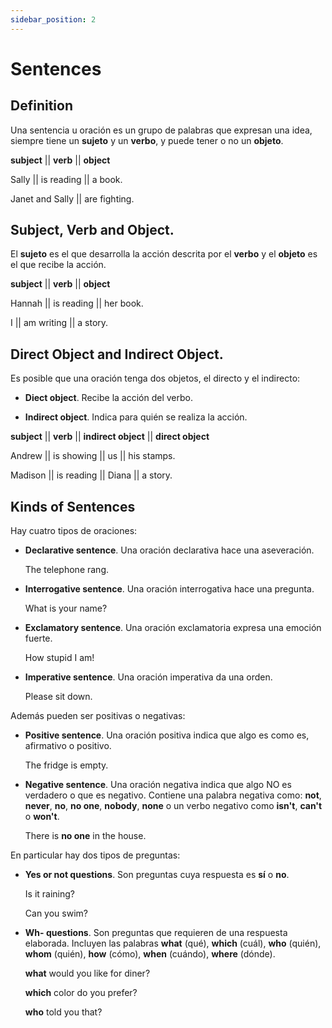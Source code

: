 ```yaml
---
sidebar_position: 2
---
```

# Sentences

## Definition

Una sentencia u oración es un grupo de palabras que expresan una idea, siempre tiene un **sujeto** y un **verbo**, y puede tener o no un **objeto**.

**subject** || **verb** || **object**

Sally || is reading || a book.

Janet and Sally || are fighting.


## Subject, Verb and Object.

El **sujeto** es el que desarrolla la acción descrita por el **verbo** y el **objeto** es el que recibe la acción.

**subject** || **verb** || **object**

Hannah || is reading || her book.

I || am writing || a story.

## Direct Object and Indirect Object.

Es posible que una oración tenga dos objetos, el directo y el indirecto:

* **Diect object**. Recibe la acción del verbo.

* **Indirect object**. Indica para quién se realiza la acción.

**subject** || **verb** || **indirect object** || **direct object**

Andrew || is showing || us || his stamps.

Madison || is reading || Diana || a story.


## Kinds of Sentences

Hay cuatro tipos de oraciones:

* **Declarative sentence**. Una oración declarativa hace una aseveración.

    The telephone rang.

* **Interrogative sentence**. Una oración interrogativa hace una pregunta.

    What is your name?

* **Exclamatory sentence**. Una oración exclamatoria expresa una emoción fuerte.
    
    How stupid I am!

* **Imperative sentence**. Una oración imperativa da una orden.

    Please sit down.

Además pueden ser positivas o negativas:

* **Positive sentence**. Una oración positiva indica que algo es como es, afirmativo o positivo.

    The fridge is empty.

* **Negative sentence**. Una oración negativa indica que algo NO es verdadero o que es negativo. Contiene una palabra negativa como: **not**, **never**, **no**, **no one**, **nobody**, **none** o un verbo negativo como **isn't**, **can't** o **won't**.

    There is **no one** in the house.

En particular hay dos tipos de preguntas:

* **Yes or not questions**. Son preguntas cuya respuesta es **sí** o **no**.

    Is it raining?

    Can you swim?

* **Wh- questions**. Son preguntas que requieren de una respuesta elaborada. Incluyen las palabras **what** (qué), **which** (cuál), **who** (quién), **whom** (quién), **how** (cómo), **when** (cuándo), **where** (dónde).

    **what** would you like for diner?
    
    **which** color do you prefer?

    **who** told you that?


